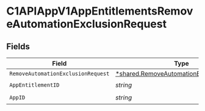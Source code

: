 # C1APIAppV1AppEntitlementsRemoveAutomationExclusionRequest


## Fields

| Field                                                                                                      | Type                                                                                                       | Required                                                                                                   | Description                                                                                                |
| ---------------------------------------------------------------------------------------------------------- | ---------------------------------------------------------------------------------------------------------- | ---------------------------------------------------------------------------------------------------------- | ---------------------------------------------------------------------------------------------------------- |
| `RemoveAutomationExclusionRequest`                                                                         | [*shared.RemoveAutomationExclusionRequest](../../../pkg/models/shared/removeautomationexclusionrequest.md) | :heavy_minus_sign:                                                                                         | N/A                                                                                                        |
| `AppEntitlementID`                                                                                         | *string*                                                                                                   | :heavy_check_mark:                                                                                         | N/A                                                                                                        |
| `AppID`                                                                                                    | *string*                                                                                                   | :heavy_check_mark:                                                                                         | N/A                                                                                                        |
